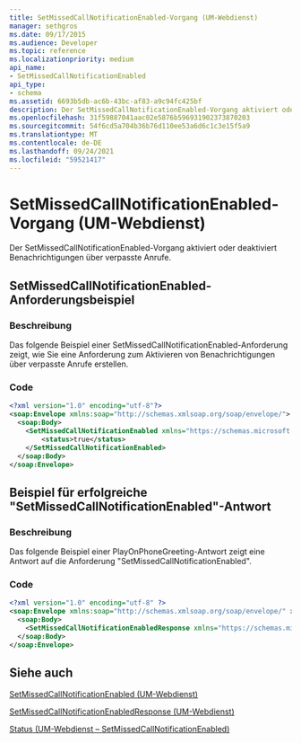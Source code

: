 ```yaml
---
title: SetMissedCallNotificationEnabled-Vorgang (UM-Webdienst)
manager: sethgros
ms.date: 09/17/2015
ms.audience: Developer
ms.topic: reference
ms.localizationpriority: medium
api_name:
- SetMissedCallNotificationEnabled
api_type:
- schema
ms.assetid: 6693b5db-ac6b-43bc-af83-a9c94fc425bf
description: Der SetMissedCallNotificationEnabled-Vorgang aktiviert oder deaktiviert Benachrichtigungen über verpasste Anrufe.
ms.openlocfilehash: 31f59887041aac02e5876b596931902373870203
ms.sourcegitcommit: 54f6cd5a704b36b76d110ee53a6d6c1c3e15f5a9
ms.translationtype: MT
ms.contentlocale: de-DE
ms.lasthandoff: 09/24/2021
ms.locfileid: "59521417"
---
```

# <a name="setmissedcallnotificationenabled-operation-um-web-service"></a>SetMissedCallNotificationEnabled-Vorgang (UM-Webdienst)

Der SetMissedCallNotificationEnabled-Vorgang aktiviert oder deaktiviert Benachrichtigungen über verpasste Anrufe.
  
## <a name="setmissedcallnotificationenabled-request-example"></a>SetMissedCallNotificationEnabled-Anforderungsbeispiel

### <a name="description"></a>Beschreibung

Das folgende Beispiel einer SetMissedCallNotificationEnabled-Anforderung zeigt, wie Sie eine Anforderung zum Aktivieren von Benachrichtigungen über verpasste Anrufe erstellen.
  
### <a name="code"></a>Code

```XML
<?xml version="1.0" encoding="utf-8"?>
<soap:Envelope xmlns:soap="http://schemas.xmlsoap.org/soap/envelope/">
  <soap:Body>
    <SetMissedCallNotificationEnabled xmlns="https://schemas.microsoft.com/exchange/services/2006/messages">
        <status>true</status>
    </SetMissedCallNotificationEnabled>
  </soap:Body>
</soap:Envelope>
```

## <a name="successful-setmissedcallnotificationenabled-response-example"></a>Beispiel für erfolgreiche "SetMissedCallNotificationEnabled"-Antwort

### <a name="description"></a>Beschreibung

Das folgende Beispiel einer PlayOnPhoneGreeting-Antwort zeigt eine Antwort auf die Anforderung "SetMissedCallNotificationEnabled".
  
### <a name="code"></a>Code

```XML
<?xml version="1.0" encoding="utf-8" ?> 
<soap:Envelope xmlns:soap="http://schemas.xmlsoap.org/soap/envelope/" xmlns:xsi="http://www.w3.org/2001/XMLSchema-instance" xmlns:xsd="http://www.w3.org/2001/XMLSchema">
  <soap:Body>
    <SetMissedCallNotificationEnabledResponse xmlns="https://schemas.microsoft.com/exchange/services/2006/messages" /> 
  </soap:Body>
</soap:Envelope>
```

## <a name="see-also"></a>Siehe auch



[SetMissedCallNotificationEnabled (UM-Webdienst)](setmissedcallnotificationenabled-um-web-service.md)
  
[SetMissedCallNotificationEnabledResponse (UM-Webdienst)](setmissedcallnotificationenabledresponse-um-web-service.md)
  
[Status (UM-Webdienst – SetMissedCallNotificationEnabled)](status-um-web-servicesetmissedcallnotificationenabled.md)

